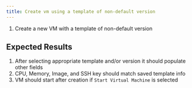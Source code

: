 ```yaml
---
title: Create vm using a template of non-default version		
---
```

1. Create a new VM with a template of non-default version

## Expected Results
1. After selecting appropriate template and/or version it should populate other fields
1. CPU, Memory, Image, and SSH key should match saved template info
1. VM should start after creation if `Start Virtual Machine` is selected